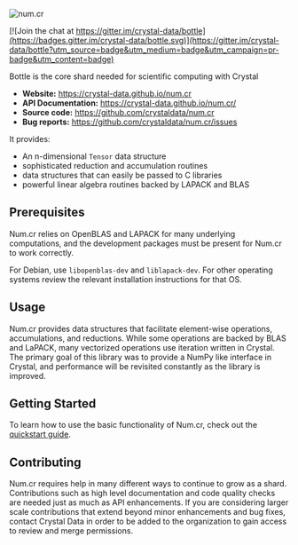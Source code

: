 ![num.cr](https://raw.githubusercontent.com/crystal-data/bottle/rename/static/numcr_logo.png)

[![Join the chat at https://gitter.im/crystal-data/bottle](https://badges.gitter.im/crystal-data/bottle.svg)](https://gitter.im/crystal-data/bottle?utm_source=badge&utm_medium=badge&utm_campaign=pr-badge&utm_content=badge)

Bottle is the core shard needed for scientific computing with Crystal

- **Website:** https://crystal-data.github.io/num.cr
- **API Documentation:** https://crystal-data.github.io/num.cr/
- **Source code:** https://github.com/crystaldata/num.cr
- **Bug reports:** https://github.com/crystaldata/num.cr/issues

It provides:

- An n-dimensional `Tensor` data structure
- sophisticated reduction and accumulation routines
- data structures that can easily be passed to C libraries
- powerful linear algebra routines backed by LAPACK and BLAS

## Prerequisites

Num.cr relies on OpenBLAS and LAPACK for many underlying computations, and the
development packages must be present for Num.cr to work correctly.

For Debian, use `libopenblas-dev` and `liblapack-dev`.  For other operating
systems review the relevant installation instructions for that OS.

## Usage

Num.cr provides data structures that facilitate element-wise operations,
accumulations, and reductions.  While some operations are backed by BLAS
and LaPACK, many vectorized operations use iteration written in Crystal.
The primary goal of this library was to provide a NumPy like interface in
Crystal, and performance will be revisited constantly as the library is
improved.


## Getting Started

To learn how to use the basic functionality of Num.cr, check out the [quickstart guide](https://crystal-data.github.io/num.cr/user/quickstart.html).

Contributing
------------
Num.cr requires help in many different ways to continue to grow as a shard.
Contributions such as high level documentation and code quality checks are needed just
as much as API enhancements.  If you are considering larger scale contributions
that extend beyond minor enhancements and bug fixes, contact Crystal Data
in order to be added to the organization to gain access to review and merge
permissions.

